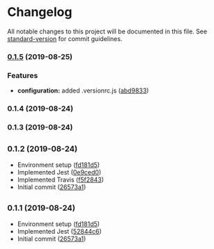 # Changelog

All notable changes to this project will be documented in this file. See [standard-version](https://github.com/conventional-changelog/standard-version) for commit guidelines.

### [0.1.5](https://github.com/opa-oz/react-notion-table/compare/v0.1.4...v0.1.5) (2019-08-25)


### Features

* **configuration:** added .versionrc.js ([abd9833](https://github.com/opa-oz/react-notion-table/commit/abd9833))

### 0.1.4 (2019-08-24)

### 0.1.3 (2019-08-24)

## <small>0.1.2 (2019-08-24)</small>

* Environment setup ([fd181d5](https://github.com/opa-oz/react-notion-table/commit/fd181d5))
* Implemented Jest ([0e9ced0](https://github.com/opa-oz/react-notion-table/commit/0e9ced0))
* Implemented Travis ([f5f2843](https://github.com/opa-oz/react-notion-table/commit/f5f2843))
* Initial commit ([26573a1](https://github.com/opa-oz/react-notion-table/commit/26573a1))



## <small>0.1.1 (2019-08-24)</small>

* Environment setup ([fd181d5](https://github.com/opa-oz/react-notion-table/commit/fd181d5))
* Implemented Jest ([52844c6](https://github.com/opa-oz/react-notion-table/commit/52844c6))
* Initial commit ([26573a1](https://github.com/opa-oz/react-notion-table/commit/26573a1))
